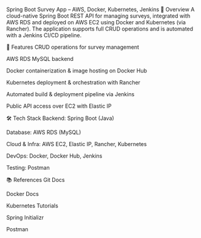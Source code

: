 Spring Boot Survey App – AWS, Docker, Kubernetes, Jenkins
📌 Overview
A cloud-native Spring Boot REST API for managing surveys, integrated with AWS RDS and deployed on AWS EC2 using Docker and Kubernetes (via Rancher). The application supports full CRUD operations and is automated with a Jenkins CI/CD pipeline.

🚀 Features
CRUD operations for survey management

AWS RDS MySQL backend

Docker containerization & image hosting on Docker Hub

Kubernetes deployment & orchestration with Rancher

Automated build & deployment pipeline via Jenkins

Public API access over EC2 with Elastic IP

🛠 Tech Stack
Backend: Spring Boot (Java)

Database: AWS RDS (MySQL)

Cloud & Infra: AWS EC2, Elastic IP, Rancher, Kubernetes

DevOps: Docker, Docker Hub, Jenkins

Testing: Postman

📚 References
Git Docs

Docker Docs

Kubernetes Tutorials

Spring Initializr

Postman
